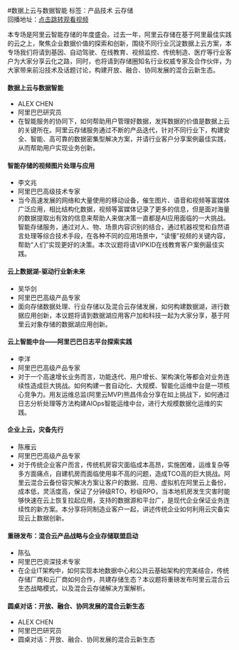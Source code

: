 #数据上云与数据智能标签：<kbd>产品技术</kbd> <kbd>云存储</kbd><br>回播地址：[点击跳转观看视频]()本专场是阿里云智能存储的年度盛会。过去一年，阿里云存储在基于阿里最佳实践的云之上，聚焦企业数据价值的探索和创新，围绕不同行业沉淀数据上云方案，本专场我们将请到基因、自动驾驶、在线教育、视频监控、传统制造、医疗等行业客户为大家分享云化之路，同时，也将请到存储圈知名行业权威专家及合作伙伴，为大家带来前沿技术及话题讨论，构建开放、融合、协同发展的混合云新生态。#### 数据上云与数据智能* ALEX CHEN* 阿里巴巴研究员*  在智能服务的协同下，如何帮助用户管理好数据，发挥数据的价值是数据上云的关键所在。阿里云存储服务通过不断的产品迭代，针对不同行业下，构建安全、智能、高可靠的数据密集型解决方案，并请行业客户分享案例最佳实践，从而帮助用户实现业务创新。#### 智能存储的视频图片处理与应用* 李文兆* 阿里巴巴高级技术专家* 当今高速发展的网络和大量使用的移动设备，催生图片、语音和视频等富媒体广泛应用，相比结构化数据，视频等富媒体记录了更多的信息，但是面对海量的数据提取出有效的信息来帮助人来做决策一直都是AI应用面临的一大挑战。 智能存储服务，通过对人、物、场景内容识别的结合，通过机器视觉和自然语言处理等综合技术手段，在各种不同的应用场景中，“读懂”视频的关键内容，帮助“人们”实现更好的决策。本次议题将请VIPKID在线教育客户案例最佳实践。#### 云上数据湖-驱动行业新未来* 吴华剑* 阿里巴巴高级产品专家* 面向存储数据处理、行业存储以及混合云存储发展，如何构建数据湖，进行数据应用创新，本议题将请到数据湖应用客户加和科技一起为大家分享，基于阿里云对象存储的数据湖应用创新。#### 云上智能中台——阿里巴巴日志平台探索实践* 李洋* 阿里巴巴高级产品专家* 对于一个高速增长业务而言，功能迭代、用户增长、架构演化等都会对业务连续性造成巨大挑战。如何构建一套自动化、大规模、智能化运维中台是一项核心竞争力。用友运维总监(阿里云MVP)熊昌伟会分享在如上挑战下，如何通过日志分析处理等方法构建AIOps智能运维中台，进行大规模数据化运维的实践。 #### 企业上云，灾备先行* 陈雁云* 阿里巴巴高级产品专家*  对于传统企业客户而言，传统机房容灾面临成本高昂，实施困难，运维复杂等多方面痛点，自建机房而面临使用率不高的问题，造成TCO高的巨大挑战。阿里云混合云备份容灾解决方案让客户的数据、应用、虚拟机在阿里云上备份，成本低，灵活度高，保证了分钟级RTO，秒级RPO，当本地机房发生灾害时能够快速在云上恢复拉起应用，支持的数据源和平台广，是现代企业保证业务连续性的新方案。本分享将同制造业客户一起，讲述传统企业如何利用云灾备实现云上数据创新。#### 重磅发布：混合云产品战略与企业存储联盟启动* 陈弘* 阿里巴巴资深技术专家* 在企业IT架构中，如何实现本地数据中心和公共云基础架构的完美结合，传统存储厂商和云厂商如何合作，共建存储生态？本议题将重磅发布阿里云混合云生态战略模式，以及混合云存储解决方案解析。#### 圆桌对话：开放、融合、协同发展的混合云新生态* ALEX CHEN* 阿里巴巴研究员*  圆桌对话：开放、融合、协同发展的混合云新生态